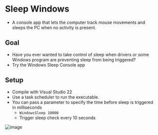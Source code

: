 # Sleep Windows
- A console app that lets the computer track mouse movements and sleeps the PC when no activity is present.

## Goal
- Have you ever wanted to take control of sleep when drivers or some Windows program are preventing sleep from being triggered?
- Try the Windows Sleep Console app

## Setup
- Compile with Visual Studio 22
- Use a task scheduler to run the executable.
- You can pass a parameter to specify the time before sleep is triggered in milliseconds
  - `WindowsSleep 10000`
  - Trigger sleep check every 10 seconds

![image](https://github.com/Vyeche/SleepWindows/assets/972377/3a833b0e-122a-40ec-91f7-a656e78f91f6)

